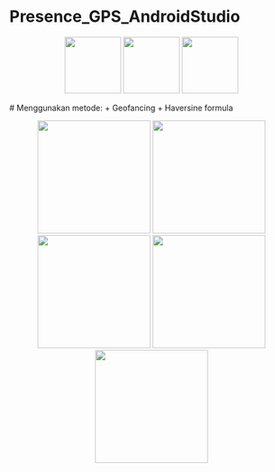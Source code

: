 # Presence_GPS_AndroidStudio
<p align="center">
 <img src="https://user-images.githubusercontent.com/52531952/103861227-ab85a380-50ef-11eb-83a9-eea00748db1b.png" width="100px">
 <img src="https://user-images.githubusercontent.com/52531952/103861233-acb6d080-50ef-11eb-96cf-3a291519494c.png" width="100px">
 <img src="https://user-images.githubusercontent.com/52531952/103861236-ade7fd80-50ef-11eb-9119-3e636e684651.png" width="100px">
</p>
# Menggunakan metode:
 + Geofancing
 + Haversine formula
<p align="center">
 <img src="https://user-images.githubusercontent.com/52531952/103862479-c78a4480-50f1-11eb-8522-a7bb8752c132.png" width="200px">
 <img src="https://user-images.githubusercontent.com/52531952/103862489-c9ec9e80-50f1-11eb-8a26-a25654dc848d.png" width="200px">
 <img src="https://user-images.githubusercontent.com/52531952/103862976-9b22f800-50f2-11eb-8ef3-dae02cec48ac.png" width="200px">
 <img src="https://user-images.githubusercontent.com/52531952/103862486-c8bb7180-50f1-11eb-8911-b6293747ab53.png" width="200px">
 <img src="https://user-images.githubusercontent.com/52531952/103862495-cb1dcb80-50f1-11eb-9da9-d92523fe38e1.png" width="200px">
</p>
